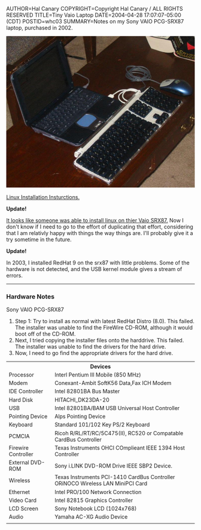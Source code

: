 AUTHOR=Hal Canary
COPYRIGHT=Copyright Hal Canary / ALL RIGHTS RESERVED
TITLE=Tiny Vaio Laptop
DATE=2004-04-28 17:07:07-05:00 (CDT)
POSTID=whc03
SUMMARY=Notes on my Sony VAIO PCG-SRX87 laptop, purchased in 2002.

![[]](/photos/2002-12-15-vaio-w-kbd.jpg)

[Linux Installation Insturctions.](http://creativelimits.net/linux/srx87/)

**Update!**

[It looks like someone was able to install linux on thier Vaio SRX87.](http://www.differentpla.net/%7Eroger/hardware/vaio/linux/) Now I don't know if I need to go to the effort of duplicating that effort, considering that I am relativly happy with things the way things are. I'll probably give it a try sometime in the future.

**Update!**

In 2003, I installed RedHat 9 on the srx87 with little problems. Some of the hardware is not detected, and the USB kernel module gives a stream of errors.

* * *

### Hardware Notes

Sony VAIO PCG-SRX87

1.  Step 1: Try to install as normal with latest RedHat Distro (8.0). This failed. The installer was unable to find the FireWire CD-ROM, although it would boot off of the CD-ROM.
2.  Next, I tried copying the installer files onto the harddrive. This failed. The installer was unable to find the drivers for the hard drive.
3.  Now, I need to go find the appropriate drivers for the hard drive.

<table class="border"><tbody>
<tr><th colspan="2">Devices</th></tr>
<tr><td>Processor           </td><td>Interl Pentium III Mobile (850 MHz)               </td></tr>
<tr><td>Modem               </td><td>Conexant-Ambit SoftK56 Data,Fax ICH Modem         </td></tr>
<tr><td>IDE Controller      </td><td>Intel 82801BA Bus Master                          </td></tr>
<tr><td>Hard Disk           </td><td>HITACHI_DK23DA-20                                 </td></tr>
<tr><td>USB                 </td><td>Intel 82801BA/BAM USB Universal Host Controller   </td></tr>
<tr><td>Pointing Device     </td><td>Alps Pointing Device                              </td></tr>
<tr><td>Keyboard            </td><td>Standard 101/102 Key PS/2 Keyboard                </td></tr>
<tr><td>PCMCIA              </td><td>Ricoh R/RL/RT/RC/5C475(II), RC520 or Compatable CardBus Controller                 </td></tr>
<tr><td>Firewire Controller </td><td>Texas Instruments OHCI COmplieant IEEE 1394 Host Controller                        </td></tr>
<tr><td>External DVD-ROM    </td><td>Sony i.LINK DVD-ROM Drive IEEE SBP2 Device.       </td></tr>
<tr><td>Wireless            </td><td>Texas Instruments PCI-1410 CardBus Controller<br>ORiNOCO Wireless LAN MiniPCI Card </td></tr>
<tr><td>Ethernet            </td><td>Intel PRO/100 Network Connection                  </td></tr>
<tr><td>Video Card          </td><td>Intel 82815 Graphics Controller                   </td></tr>
<tr><td>LCD Screen          </td><td>Sony Notebook LCD (1024x768)                      </td></tr>
<tr><td>Audio               </td><td>Yamaha AC-XG Audio Device                         </td></tr>
<tr><td>                    </td><td>                                                  </td></tr>
</tbody></table>
